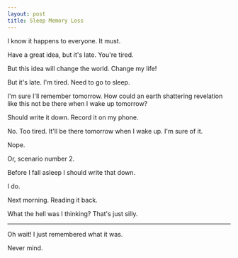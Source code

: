 ```yaml
---
layout: post
title: Sleep Memory Loss
---
```

I know it happens to everyone. It must.

Have a great idea, but it's late. You're tired. 

But this idea will change the world. Change my life!

But it's late. I'm tired. Need to go to sleep.

I'm sure I'll remember tomorrow. How could an earth shattering revelation like this not be there when I wake up tomorrow?

Should write it down. Record it on my phone. 

No. Too tired. It'll be there tomorrow when I wake up. I'm sure of it. 

Nope.

Or, scenario number 2.

Before I fall asleep I should write that down. 

I do.

Next morning. Reading it back. 

What the hell was I thinking? That's just silly. 

---

Oh wait! I just remembered what it was. 

Never mind.